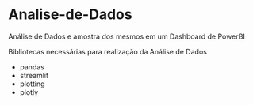 # Analise-de-Dados
Análise de Dados e amostra dos mesmos em um Dashboard de PowerBI

Bibliotecas necessárias para realização da Análise de Dados
- pandas
- streamlit
- plotting
- plotly
